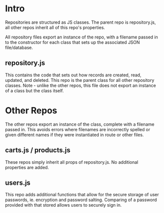 # Intro

Repositories are structured as JS classes. The parent repo is repository.js, all other repos inherit all of this repo's properties.

All repository files export an instance of the repo, with a filename passed in to the constructor for each class that sets up the associated JSON file/database.

## repository.js

This contains the code that sets out how records are created, read, updated, and deleted. This repo is the parent class for all other repository classes. Note - unlike the other repos, this file does not export an instance of a class but the class itself.

# Other Repos

The other repos export an instance of the class, complete with a filename passed in. This avoids errors where filenames are incorrectly spelled or given different names if they were instantiated in route or other files.

## carts.js / products.js

These repos simply inherit all props of repository.js. No additional properties are added.

## users.js

This repo adds additional functions that allow for the secure storage of user passwords, ie. encryption and password salting. Comparing of a password provided with that stored allows users to securely sign in.

